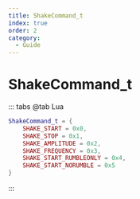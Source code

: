 ```yaml
---
title: ShakeCommand_t
index: true
order: 2
category:
  - Guide
---
```


# ShakeCommand_t
::: tabs
@tab Lua
```lua
ShakeCommand_t = {
    SHAKE_START = 0x0,
    SHAKE_STOP = 0x1,
    SHAKE_AMPLITUDE = 0x2,
    SHAKE_FREQUENCY = 0x3,
    SHAKE_START_RUMBLEONLY = 0x4,
    SHAKE_START_NORUMBLE = 0x5
}
```
:::
